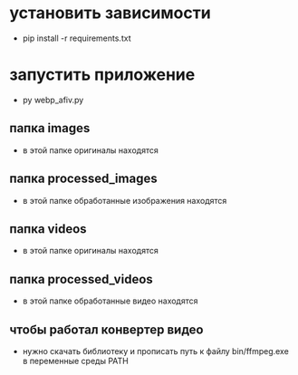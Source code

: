 # установить зависимости
- pip install -r requirements.txt
# запустить приложение
- py webp_afiv.py

## папка images
- в этой папке оригиналы находятся

## папка processed_images
- в этой папке обработанные изображения находятся

## папка videos
- в этой папке оригиналы находятся

## папка processed_videos
- в этой папке обработанные видео находятся

## чтобы работал конвертер видео
- нужно скачать библиотеку и прописать путь к файлу bin/ffmpeg.exe в переменные среды PATH